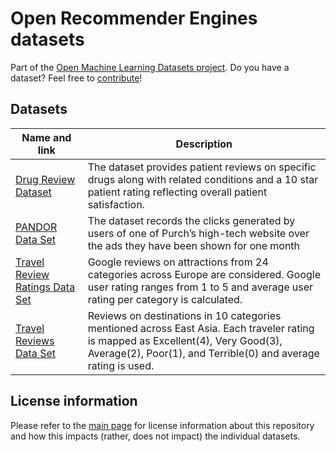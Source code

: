 # Open Recommender Engines datasets
Part of the [Open Machine Learning Datasets project](https://github.com/meetaime/open-machine-learning-datasets/blob/master/README.md). Do you have a dataset? Feel free to [contribute](https://github.com/meetaime/open-machine-learning-datasets/blob/master/README.md)!

## Datasets
| Name and link | Description |
| ---- | ----------- |
| [Drug Review Dataset](https://archive.ics.uci.edu/ml/datasets/Drug+Review+Dataset+%28Drugs.com%29) | The dataset provides patient reviews on specific drugs along with related conditions and a 10 star patient rating reflecting overall patient satisfaction. |
| [PANDOR Data Set](https://archive.ics.uci.edu/ml/datasets/PANDOR) | The dataset records the clicks generated by users of one of Purch’s high-tech website over the ads they have been shown for one month |
| [Travel Review Ratings Data Set](https://archive.ics.uci.edu/ml/datasets/Tarvel+Review+Ratings) | Google reviews on attractions from 24 categories across Europe are considered. Google user rating ranges from 1 to 5 and average user rating per category is calculated.
| [Travel Reviews Data Set](https://archive.ics.uci.edu/ml/datasets/Travel+Reviews) | Reviews on destinations in 10 categories mentioned across East Asia. Each traveler rating is mapped as Excellent(4), Very Good(3), Average(2), Poor(1), and Terrible(0) and average rating is used. |

## License information
Please refer to the [main page](https://github.com/meetaime/open-machine-learning-datasets/blob/master/README.md) for license information about this repository and how this impacts (rather, does not impact) the individual datasets.